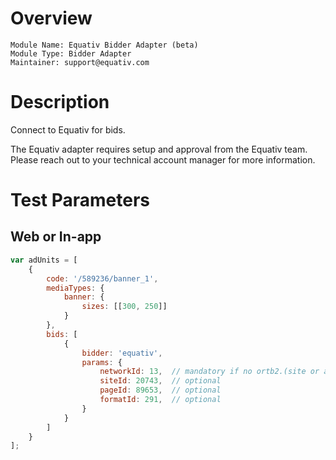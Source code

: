 # Overview

```
Module Name: Equativ Bidder Adapter (beta)
Module Type: Bidder Adapter
Maintainer: support@equativ.com
```

# Description

Connect to Equativ for bids.

The Equativ adapter requires setup and approval from the Equativ team. Please reach out to your technical account manager for more information.

# Test Parameters

## Web or In-app
```javascript
var adUnits = [
    {
        code: '/589236/banner_1',
        mediaTypes: {
            banner: {
                sizes: [[300, 250]]
            }
        },
        bids: [
            {
                bidder: 'equativ',
                params: {
                    networkId: 13,  // mandatory if no ortb2.(site or app).publisher.id set
                    siteId: 20743,  // optional
                    pageId: 89653,  // optional
                    formatId: 291,  // optional
                }
            }
        ]
    }
];
```